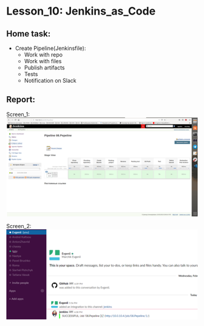 # Lesson_10: Jenkins_as_Code

## Home task: 
 - Create Pipeline(Jenkinsfile):
   - Work with repo
   - Work with files
   - Publish artifacts
   - Tests
   - Notification on Slack
 
## Report: 

Screen_1: ![](https://github.com/ZikFred/sa.it-academy.by/blob/m-sa2-06-19/emarchik/lesson_10/image/3.PNG)

Screen_2: ![](https://github.com/ZikFred/sa.it-academy.by/blob/m-sa2-06-19/emarchik/lesson_10/image/2.png)
